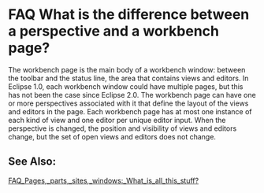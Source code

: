 

FAQ What is the difference between a perspective and a workbench page?
======================================================================

The workbench page is the main body of a workbench window: between the toolbar and the status line, the area that contains views and editors. In Eclipse 1.0, each workbench window could have multiple pages, but this has not been the case since Eclipse 2.0. The workbench page can have one or more perspectives associated with it that define the layout of the views and editors in the page. Each workbench page has at most one instance of each kind of view and one editor per unique editor input. When the perspective is changed, the position and visibility of views and editors change, but the set of open views and editors does not change.

  

See Also:
---------

[FAQ\_Pages,\_parts,\_sites,\_windows:\_What\_is\_all\_this_stuff?](./FAQ_Pages_parts_sites_windows_What_is_all_this_stuff.md "FAQ Pages, parts, sites, windows: What is all this stuff?")

